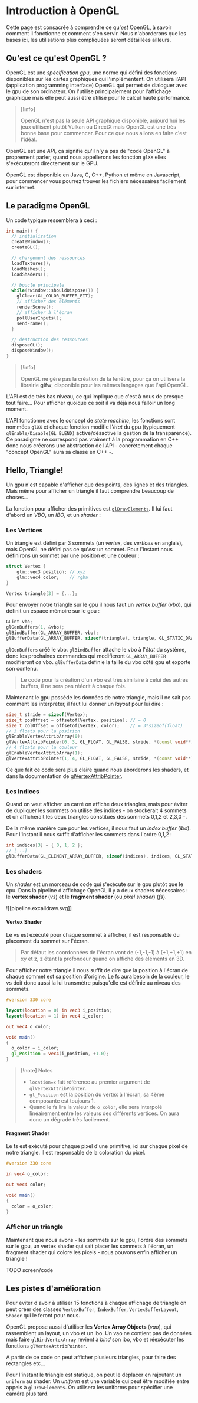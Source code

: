 # Introduction à OpenGL

Cette page est consacrée à comprendre ce qu'*est* OpenGL, à savoir comment il fonctionne et comment s'en servir. Nous n'aborderons que les bases ici, les utilisations plus compliquées seront détaillées ailleurs.

## Qu'est ce qu'est OpenGL ?

OpenGL est une *spécification gpu*, une norme qui défini des fonctions disponibles sur les cartes graphiques qui l'implémentent. On utilisera l'API (application programming interface) OpenGL qui permet de dialoguer avec le gpu de son ordinateur. On l'utilise principalement pour l'affichage graphique mais elle peut aussi être utilisé pour le calcul haute performance.

> [!info]
>
> OpenGL n'est pas la seule API graphique disponible, aujourd'hui les jeux utilisent plutôt Vulkan ou DirectX mais OpenGL est une très bonne base pour commencer. Pour ce que nous allons en faire c'est l'idéal.

OpenGL est une *API*, ça signifie qu'il n'y a pas de "code OpenGL" à proprement parler, quand nous appellerons les fonction `glXX` elles s'exécuteront directement sur le GPU.

OpenGL est disponible en Java, C, C++, Python et même en Javascript, pour commencer vous pourrez trouver les fichiers nécessaires facilement sur internet.

## Le paradigme OpenGL

Un code typique ressemblera à ceci :

```cpp
int main() {
  // initialization
  createWindow();
  createGL();

  // chargement des ressources
  loadTextures();
  loadMeshes();
  loadShaders();

  // boucle principale
  while(!window::shouldDispose()) {
    glClear(GL_COLOR_BUFFER_BIT);
    // afficher des éléments
    renderScene();
    // afficher à l'écran
    pollUserInputs();
    sendFrame();
  }

  // destruction des ressources
  disposeGL();
  disposeWindow();
}
```

> [!info]
>
> OpenGL ne gère pas la création de la fenêtre, pour ça on utilisera la librairie **glfw**, disponible pour les mêmes langages que l'api OpenGL.

L'API est de très bas niveau, ce qui implique que c'est à nous de presque tout faire... Pour afficher quoique ce soit il va déjà nous falloir un long moment.

L'API fonctionne avec le concept de *state machine*, les fonctions sont nommées `glXX` et chaque fonction modifie l'*état* du gpu (typiquement `glEnable/Disable(GL_BLEND)` active/désactive la gestion de la transparence). Ce paradigme ne correspond pas vraiment à la programmation en C++ donc nous créerons une abstraction de l'API - concrètement chaque "concept OpenGL" aura sa classe en C++ -.

## Hello, Triangle!

Un gpu n'est capable d'afficher que des points, des lignes et des triangles. Mais même pour afficher un triangle il faut comprendre beaucoup de choses...

La fonction pour afficher des primitives est [`glDrawElements`](https://docs.gl/gl4/glDrawElements). Il lui faut d'abord un *VBO*, un *IBO*, et un *shader* :

### Les Vertices

Un triangle est défini par 3 sommets (un *vertex*, des *vertices* en anglais), mais OpenGL ne défini pas ce qu'*est* un sommet. Pour l'instant nous définirons un sommet par une position et une couleur :

```cpp
struct Vertex {
	glm::vec3 position; // xyz
	glm::vec4 color;    // rgba
}

Vertex triangle[3] = {...};
```

Pour envoyer notre triangle sur le gpu il nous faut un *vertex buffer* (*vbo*), qui définit un espace mémoire sur le gpu :

```cpp
GLint vbo;
glGenBuffers(1, &vbo);
glBindBuffer(GL_ARRAY_BUFFER, vbo);
glBufferData(GL_ARRAY_BUFFER, sizeof(triangle), triangle, GL_STATIC_DRAW);
```

`glGenBuffers` créé le vbo. `glBindBuffer` attache le vbo à l'*état* du système, donc les prochaines commandes qui modifieront `GL_ARRAY_BUFFER` modifieront *ce* vbo. `glBufferData` définie la taille du vbo côté gpu et exporte son contenu.

> Le code pour la création d'un vbo est très similaire à celui des autres buffers, il ne sera pas réécrit à chaque fois.

Maintenant le gpu possède les données de notre triangle, mais il ne sait pas comment les interpréter, il faut lui donner un *layout* pour lui dire :

```cpp
size_t stride = sizeof(Vertex);
size_t posOffset = offsetof(Vertex, position); // = 0
size_t colOffset = offsetof(Vertex, color);    // = 3*sizeof(float)
// 3 floats pour la position
glEnableVertexAttribArray(0);
glVertexAttribPointer(0, 3, GL_FLOAT, GL_FALSE, stride, *(const void**)&posOffset);
// 4 floats pour la couleur
glEnableVertexAttribArray(1);
glVertexAttribPointer(1, 4, GL_FLOAT, GL_FALSE, stride, *(const void**)&colOffset);
```

Ce que fait ce code sera plus claire quand nous aborderons les shaders, et dans la documentation de [glVertexAttribPointer](https://docs.gl/gl4/glVertexAttribPointer).

### Les indices

Quand on veut afficher un carré on affiche deux triangles, mais pour éviter de dupliquer les sommets on utilise des indices - on stockerait 4 sommets et on afficherait les deux triangles constitués des sommets 0,1,2 et 2,3,0 -.

De la même manière que pour les vertices, il nous faut un *index buffer* (*ibo*). Pour l'instant il nous suffit d'afficher les sommets dans l'ordre 0,1,2 :

```cpp
int indices[3] = { 0, 1, 2 };
// [...]
glBufferData(GL_ELEMENT_ARRAY_BUFFER, sizeof(indices), indices, GL_STATIC_DRAW);
```

### Les shaders

Un *shader* est un morceau de code qui s'exécute sur le gpu plutôt que le cpu. Dans la pipeline d'affichage OpenGL il y a deux shaders nécessaires : le **vertex shader** (*vs*) et le **fragment shader** (ou *pixel shader*) (*fs*).

![[pipeline.excalidraw.svg]]

#### Vertex Shader

Le vs est exécuté pour chaque sommet à afficher, il est responsable du placement du sommet sur l'écran.

> Par défaut les coordonnées de l'écran vont de (-1,-1,-1) à (+1,+1,+1) en xy et z, z étant la profondeur quand on affiche des éléments en 3D.

Pour afficher notre triangle il nous suffit de dire que la position à l'écran de chaque sommet est sa position d'origine. Le fs aura besoin de la couleur, le vs doit donc aussi la lui transmètre puisqu'elle est définie au niveau des sommets.

```glsl
#version 330 core

layout(location = 0) in vec3 i_position;
layout(location = 1) in vec4 i_color;

out vec4 o_color;

void main()
{
  o_color = i_color;
  gl_Position = vec4(i_position, +1.0);
}
```

> [!note] Notes
> - `location=x` fait référence au premier argument de `glVertexAttribPointer`.
> - `gl_Position` est la position du vertex à l'écran, sa 4ème composante est toujours 1.
> - Quand le fs lira la valeur de `o_color`, elle sera interpolé linéairement entre les valeurs des différents vertices. On aura donc un dégradé très facilement.

#### Fragment Shader

Le fs est exécuté pour chaque pixel d'une primitive, ici sur chaque pixel de notre triangle. Il est responsable de la coloration du pixel.

```glsl
#version 330 core

in vec4 o_color;

out vec4 color;

void main()
{
  color = o_color;
}
```

### Afficher un triangle

Maintenant que nous avons - les sommets sur le gpu, l'ordre des sommets sur le gpu, un vertex shader qui sait placer les sommets à l'écran, un fragment shader qui colore les pixels - nous pouvons enfin afficher un triangle !

TODO screen/code

## Les pistes d'amélioration

Pour éviter d'avoir à utiliser 15 fonctions à chaque affichage de triangle on peut créer des classes `VertexBuffer`, `IndexBuffer`, `VertexBufferLayout`, `Shader` qui le feront pour nous.

OpenGL propose aussi d'utiliser les **Vertex Array Objects** (*vao*), qui rassemblent un layout, un vbo et un ibo. Un vao ne contient pas de données mais faire `glBindVertexArray` revient à *bind* son ibo, vbo et réexécuter les fonctions `glVertexAttribPointer`.

A partir de ce code on peut afficher plusieurs triangles, pour faire des rectangles etc...

Pour l'instant le triangle est statique, on peut le déplacer en rajoutant un `uniform` au shader. Un *uniform* est une variable qui peut être modifiée entre appels à `glDrawElements`. On utilisera les uniforms pour spécifier une caméra plus tard.